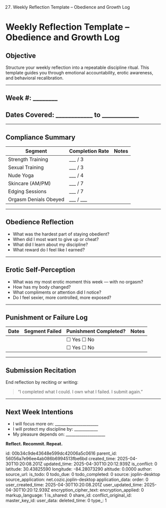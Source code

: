 27. Weekly Reflection Template – Obedience and Growth Log

# Weekly Reflection Template – Obedience and Growth Log

## Objective
Structure your weekly reflection into a repeatable discipline ritual. This template guides you through emotional accountability, erotic awareness, and behavioral recalibration.

---

## Week #: ________  
## Dates Covered: ____________ to ____________

---

## Compliance Summary
| Segment | Completion Rate | Notes |
|---------|------------------|-------|
| Strength Training | ___ / 3 |       |
| Sexual Training | ___ / 3 |       |
| Nude Yoga | ___ / 4 |       |
| Skincare (AM/PM) | ___ / 7 |       |
| Edging Sessions | ___ / 7 |       |
| Orgasm Denials Obeyed | ___ / ___ |       |

---

## Obedience Reflection
- What was the hardest part of staying obedient?
- When did I most want to give up or cheat?
- What did I learn about my discipline?
- What reward do I feel like I earned?

---

## Erotic Self-Perception
- What was my most erotic moment this week — with no orgasm?
- How has my body changed?
- What compliments or attention did I notice?
- Do I feel sexier, more controlled, more exposed?

---

## Punishment or Failure Log
| Date | Segment Failed | Punishment Completed? | Notes |
|------|----------------|------------------------|-------|
|      |                | ☐ Yes ☐ No             |       |
|      |                | ☐ Yes ☐ No             |       |

---

## Submission Recitation
End reflection by reciting or writing:
> “I completed what I could. I own what I failed. I submit again.”

---

## Next Week Intentions
- I will focus more on: ______________________
- I will protect my discipline by: ____________
- My pleasure depends on: ____________________

**Reflect. Recommit. Repeat.**



id: 00b34c9de43648e599dc42006a5c0616
parent_id: 56056a7e96ee4ab086b6994513fbe6bd
created_time: 2025-04-30T10:20:08.201Z
updated_time: 2025-04-30T10:20:12.939Z
is_conflict: 0
latitude: 30.43825590
longitude: -84.28073290
altitude: 0.0000
author: 
source_url: 
is_todo: 0
todo_due: 0
todo_completed: 0
source: joplin-desktop
source_application: net.cozic.joplin-desktop
application_data: 
order: 0
user_created_time: 2025-04-30T10:20:08.201Z
user_updated_time: 2025-04-30T10:20:12.939Z
encryption_cipher_text: 
encryption_applied: 0
markup_language: 1
is_shared: 0
share_id: 
conflict_original_id: 
master_key_id: 
user_data: 
deleted_time: 0
type_: 1